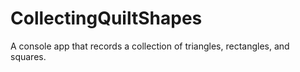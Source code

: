# CollectingQuiltShapes

A console app that records a collection of triangles, rectangles, and squares.
